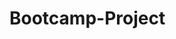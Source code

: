 # Bootcamp-Project

<!-- # Proje Hakkında

Senaryo: x isimli firma bootcamp eğitimleri düzenlemektedir. Bunun üzerine bizden yöneticilerin, eğitmenlerin ve bootcamplere başvurabilen adayların olduğu aynı zamanda yöneticilerin tüm verileri güncelleyebilmesi, silebilmesi ve yeni veri ekleyebilmesi istemiştir. Eğitmenlerin kendi bootcamplerini yönetebileceği, adayların ise bootcamplere başvurabileceği özel bir sayfa ve başvurularını yönetebileceği sayfa olacaktır.

# Kullanılan Teknolojiler

Angular14 - NgRx - RxJs - TypeScript - JavaScript - HTML5 - CSS3 - Bootstrap5


# Proje kısa video

https://user-images.githubusercontent.com/47397339/213942604-6f7dd31a-c7a3-4cf5-9615-ddadcedc84ff.mov
-->



